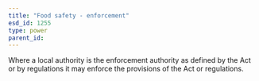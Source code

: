```yaml
---
title: "Food safety - enforcement"
esd_id: 1255
type: power
parent_id:  
---
```


Where a local authority is the enforcement authority as defined by the Act or by regulations it may enforce the provisions of the Act or regulations.

